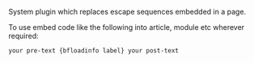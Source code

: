 System plugin which replaces escape sequences embedded in a page.

To use embed code like the following into article, module etc wherever required:
````
your pre-text {bfloadinfo label} your post-text
````